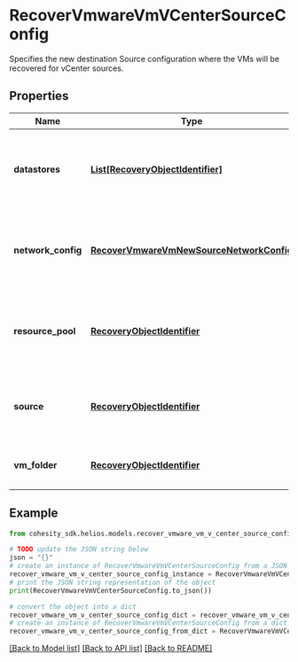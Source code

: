 # RecoverVmwareVmVCenterSourceConfig

Specifies the new destination Source configuration where the VMs will be recovered for vCenter sources.

## Properties

Name | Type | Description | Notes
------------ | ------------- | ------------- | -------------
**datastores** | [**List[RecoveryObjectIdentifier]**](RecoveryObjectIdentifier.md) | Specifies the datastore objects where the object&#39;s files should be recovered to. | 
**network_config** | [**RecoverVmwareVmNewSourceNetworkConfig**](RecoverVmwareVmNewSourceNetworkConfig.md) | Specifies the networking configuration to be applied to the recovered VMs. | [optional] 
**resource_pool** | [**RecoveryObjectIdentifier**](RecoveryObjectIdentifier.md) | Specifies the resource pool object where the recovered objects will be attached. | 
**source** | [**RecoveryObjectIdentifier**](RecoveryObjectIdentifier.md) | Specifies the id of the parent source to recover the VMs. | 
**vm_folder** | [**RecoveryObjectIdentifier**](RecoveryObjectIdentifier.md) | Folder where the VMs should be created. | [optional] 

## Example

```python
from cohesity_sdk.helios.models.recover_vmware_vm_v_center_source_config import RecoverVmwareVmVCenterSourceConfig

# TODO update the JSON string below
json = "{}"
# create an instance of RecoverVmwareVmVCenterSourceConfig from a JSON string
recover_vmware_vm_v_center_source_config_instance = RecoverVmwareVmVCenterSourceConfig.from_json(json)
# print the JSON string representation of the object
print(RecoverVmwareVmVCenterSourceConfig.to_json())

# convert the object into a dict
recover_vmware_vm_v_center_source_config_dict = recover_vmware_vm_v_center_source_config_instance.to_dict()
# create an instance of RecoverVmwareVmVCenterSourceConfig from a dict
recover_vmware_vm_v_center_source_config_from_dict = RecoverVmwareVmVCenterSourceConfig.from_dict(recover_vmware_vm_v_center_source_config_dict)
```
[[Back to Model list]](../README.md#documentation-for-models) [[Back to API list]](../README.md#documentation-for-api-endpoints) [[Back to README]](../README.md)


